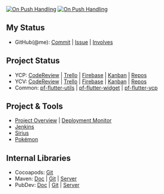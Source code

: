 [![On Push Handling](https://github.com/perfect-corp/ycvbeauty/actions/workflows/on_git_push.yml/badge.svg)](https://github.com/perfect-corp/ycvbeauty/actions/workflows/on_git_push.yml) [![On Push Handling](https://github.com/perfect-corp/ycp-ios/actions/workflows/on_git_push.yml/badge.svg)](https://github.com/perfect-corp/ycp-ios/actions/workflows/on_git_push.yml)

## My Status ##
 * GitHub(@me): [Commit](https://github.com/search?q=+org%3Aperfect-corp+author%3A%40me+is%3Aopen+sort%3Aauthor-date+&type=commits&s=committer-date&o=desc) | [Issue](https://github.com/search?q=+org%3Aperfect-corp+is%3Aopen+sort%3Aauthor-date++assignee%3A%40me&type=issues) | [Involves](https://github.com/search?q=+org%3Aperfect-corp+involves%3A%40me+is%3Aopen+sort%3Aauthor-date+&type=issues)
## Project Status ##

 * YCP: [CodeReview](https://github.com/issues?q=org%3Aperfect-corp%20is%3Aopen%20is%3Aissue%20(assignee%3Apft-JimmyYeh%20OR%20assignee%3Apft-ThomasYu%20OR%20assignee%3Apft-IsaacHuang%20OR%20assignee%3Apft-WilliamCWLiao%20OR%20assignee%3Apft-MikeYLChen%20OR%20assignee%3Apft-KimWu%20OR%20assignee%3Apft-KerryLee%20OR%20assignee%3Apft-RanixLin)%20%20sort%3Acreated-desc%20) | [Trello](https://trello.com/b/dEkKLuor/ycp-and-mini) | [Firebase](https://console.firebase.google.com/u/0/project/lofty-defender-461/crashlytics/app/ios:com.cyberlink.youperfect/issues?state=open&time=last-seven-days&types=crash&tag=all&sort=eventCount) | [Kanban](https://docs.google.com/spreadsheets/d/11FwaXZjV8NQOA5vWHOHQzLLn3vq7IwKzrZNP7r1FRPU/edit?pli=1&gid=1047494325#gid=1047494325) | [Repos](https://github.com/perfect-corp/ycp-ios)
 * YCV: [CodeReview](https://github.com/issues?q=%20org%3Aperfect-corp%20is%3Aopen%20is%3Aissue%20(assignee%3Apft-TommyChang%20OR%20assignee%3Apft-bohowu%20OR%20assignee%3Apft-WinnieYCWu%20OR%20assignee%3Apft-AfraTsai%20OR%20assignee%3Apft-YingyinLin%20OR%20assignee%3Apft-PinXuanLiu)%20%20sort%3Acreated-desc%20) | [Trello](https://trello.com/b/kaVGUN0s/youcam-video-and-flutter) | [Firebase](https://console.firebase.google.com/u/0/project/youcam-video-beauty/crashlytics/app/ios:com.perfectcorp.ycvb/issues?state=open&time=last-seven-days&types=crash&tag=all&sort=eventCount) | [Kanban](https://docs.google.com/spreadsheets/d/11FwaXZjV8NQOA5vWHOHQzLLn3vq7IwKzrZNP7r1FRPU/edit?pli=1&gid=1759504543#gid=1759504543) | [Repos](https://github.com/perfect-corp/ycvbeauty)
 * Common: [pf-flutter-utils](https://github.com/perfect-corp/pf-flutter-utils) | [pf-flutter-widget](https://github.com/perfect-corp/pf-flutter-widget) | [pf-flutter-ycp](https://github.com/perfect-corp/pf-flutter-ycp)

## Project & Tools ##

 * [Project Overview](http://app-ci-pc01:3000/d/BOwGsHEnk/app-team-project-overview?orgId=1) | [Deployment Monitor](http://app-ci-pc01:3000/d/ijVj6PVIz/application-deployment-monitor?orgId=1&from=now-24h&to=now)
 * [Jenkins](http://app-ci-pc01:8080/)
 * [Sirius](https://wiki.perfectcorp.com/trac/youperfect/wiki/Sirius)
 * [Pokémon](https://www.pokemongjd.com/pkm-navi.html)

## Internal Libraries ##
 * Cocoapods: [Git](https://github.com/perfect-corp/pfapp_pods)
 * Maven: [Doc](https://wiki.perfectcorp.com/trac/app-team/wiki/pf_maven_server) | [Git](https://github.com/perfect-corp/pfapp_maven) | [Server](http://app-maven-pc01.pft.com:8082/ui)
 * PubDev: [Doc](https://wiki.perfectcorp.com/trac/app-team/wiki/pf_flutter_pub_server) | [Git](https://github.com/perfect-corp/pfapp_pub) | [Server](http://app-pub-pc01:8080/)
